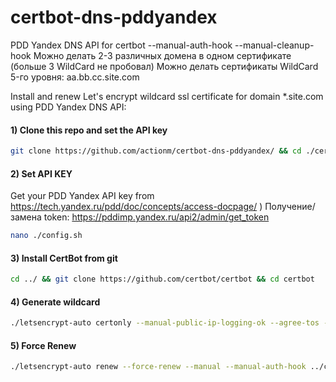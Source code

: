 # certbot-dns-pddyandex
PDD Yandex DNS API for certbot --manual-auth-hook --manual-cleanup-hook
Можно делать 2-3 различных домена в одном сертификате (больше 3 WildCard не пробовал)
Можно делать сертификаты WildCard 5-го уровня: aa.bb.cc.site.com

Install and renew Let's encrypt wildcard ssl certificate for domain *.site.com using PDD Yandex DNS API:

#### 1) Clone this repo and set the API key
```bash
git clone https://github.com/actionm/certbot-dns-pddyandex/ && cd ./certbot-dns-pddyandex
```

#### 2) Set API KEY

Get your PDD Yandex API key from https://tech.yandex.ru/pdd/doc/concepts/access-docpage/ )
Получение/замена token: https://pddimp.yandex.ru/api2/admin/get_token

```bash
nano ./config.sh
```

#### 3) Install CertBot from git
```bash
cd ../ && git clone https://github.com/certbot/certbot && cd certbot
```

#### 4) Generate wildcard
```bash
./letsencrypt-auto certonly --manual-public-ip-logging-ok --agree-tos --email info@site.com --renew-by-default -d site.com -d *.site.com --manual --manual-auth-hook ../certbot-dns-pddyandex/yandex-auth-hook.sh --manual-cleanup-hook ../certbot-dns-pddyandex/yandex-cleanup-hook --preferred-challenges dns-01 --server https://acme-v02.api.letsencrypt.org/directory
```

#### 5) Force Renew
```bash
./letsencrypt-auto renew --force-renew --manual --manual-auth-hook ../certbot-dns-pddyandex/yandex-auth-hook.sh --manual-cleanup-hook ../certbot-dns-pddyandex/yandex-cleanup-hook.sh --preferred-challenges dns-01 --server https://acme-v02.api.letsencrypt.org/directory
```
